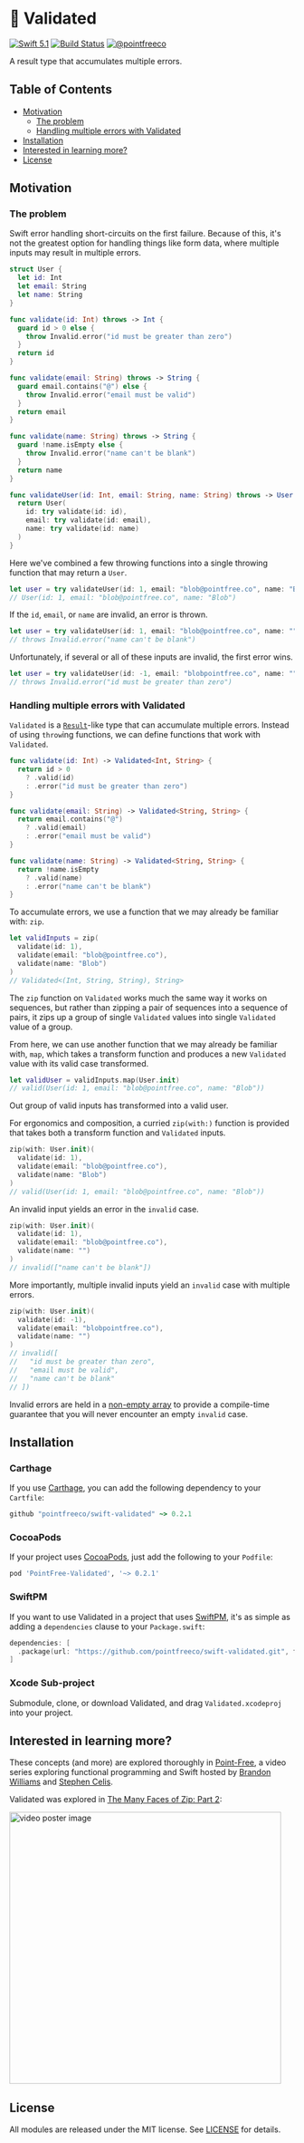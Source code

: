 # 🛂 Validated

[![Swift 5.1](https://img.shields.io/badge/swift-5.1-ED523F.svg?style=flat)](https://swift.org/download/)
[![Build Status](https://img.shields.io/endpoint.svg?url=https%3A%2F%2Factions-badge.atrox.dev%2Fpointfreeco%2Fswift-validated%2Fbadge&style=flat)](https://actions-badge.atrox.dev/pointfreeco/swift-validated/goto)
[![@pointfreeco](https://img.shields.io/badge/contact-@pointfreeco-5AA9E7.svg?style=flat)](https://twitter.com/pointfreeco)

A result type that accumulates multiple errors.

## Table of Contents

  - [Motivation](#motivation)
      - [The problem](#the-problem)
      - [Handling multiple errors with Validated](#handling-multiple-errors-with-validated)
  - [Installation](#installation)
  - [Interested in learning more?](#interested-in-learning-more)
  - [License](#license)

## Motivation

### The problem

Swift error handling short-circuits on the first failure. Because of this, it's not the greatest option for handling things like form data, where multiple inputs may result in multiple errors.

``` swift
struct User {
  let id: Int
  let email: String
  let name: String
}

func validate(id: Int) throws -> Int {
  guard id > 0 else {
    throw Invalid.error("id must be greater than zero")
  }
  return id
}

func validate(email: String) throws -> String {
  guard email.contains("@") else {
    throw Invalid.error("email must be valid")
  }
  return email
}

func validate(name: String) throws -> String {
  guard !name.isEmpty else {
    throw Invalid.error("name can't be blank")
  }
  return name
}

func validateUser(id: Int, email: String, name: String) throws -> User {
  return User(
    id: try validate(id: id),
    email: try validate(id: email),
    name: try validate(id: name)
  )
}
```

Here we've combined a few throwing functions into a single throwing function that may return a `User`.

``` swift
let user = try validateUser(id: 1, email: "blob@pointfree.co", name: "Blob")
// User(id: 1, email: "blob@pointfree.co", name: "Blob")
```

If the `id`, `email`, or `name` are invalid, an error is thrown.

``` swift
let user = try validateUser(id: 1, email: "blob@pointfree.co", name: "")
// throws Invalid.error("name can't be blank")
```

Unfortunately, if several or all of these inputs are invalid, the first error wins.

``` swift
let user = try validateUser(id: -1, email: "blobpointfree.co", name: "")
// throws Invalid.error("id must be greater than zero")
```

### Handling multiple errors with Validated

`Validated` is a [`Result`](https://github.com/antitypical/Result)-like type that can accumulate multiple errors. Instead of using `throw`ing functions, we can define functions that work with `Validated`.

``` swift
func validate(id: Int) -> Validated<Int, String> {
  return id > 0
    ? .valid(id)
    : .error("id must be greater than zero")
}

func validate(email: String) -> Validated<String, String> {
  return email.contains("@")
    ? .valid(email)
    : .error("email must be valid")
}

func validate(name: String) -> Validated<String, String> {
  return !name.isEmpty
    ? .valid(name)
    : .error("name can't be blank")
}
```

To accumulate errors, we use a function that we may already be familiar with: `zip`. 

``` swift
let validInputs = zip(
  validate(id: 1),
  validate(email: "blob@pointfree.co"),
  validate(name: "Blob")
)
// Validated<(Int, String, String), String>
```

The `zip` function on `Validated` works much the same way it works on sequences, but rather than zipping a pair of sequences into a sequence of pairs, it zips up a group of single `Validated` values into single `Validated` value of a group.

From here, we can use another function that we may already be familiar with, `map`, which takes a transform function and produces a new `Validated` value with its valid case transformed.

``` swift
let validUser = validInputs.map(User.init)
// valid(User(id: 1, email: "blob@pointfree.co", name: "Blob"))
```

Out group of valid inputs has transformed into a valid user.

For ergonomics and composition, a curried `zip(with:)` function is provided that takes both a transform function and `Validated` inputs.

``` swift
zip(with: User.init)(
  validate(id: 1),
  validate(email: "blob@pointfree.co"),
  validate(name: "Blob")
)
// valid(User(id: 1, email: "blob@pointfree.co", name: "Blob"))
```

An invalid input yields an error in the `invalid` case.

``` swift
zip(with: User.init)(
  validate(id: 1),
  validate(email: "blob@pointfree.co"),
  validate(name: "")
)
// invalid(["name can't be blank"])
```

More importantly, multiple invalid inputs yield an `invalid` case with multiple errors.

``` swift
zip(with: User.init)(
  validate(id: -1),
  validate(email: "blobpointfree.co"),
  validate(name: "")
)
// invalid([
//   "id must be greater than zero",
//   "email must be valid",
//   "name can't be blank"
// ])
```

Invalid errors are held in a [non-empty array](https://github.com/pointfreeco/swift-nonempty.git) to provide a compile-time guarantee that you will never encounter an empty `invalid` case.

## Installation

### Carthage

If you use [Carthage](https://github.com/Carthage/Carthage), you can add the following dependency to your `Cartfile`:

``` ruby
github "pointfreeco/swift-validated" ~> 0.2.1
```

### CocoaPods

If your project uses [CocoaPods](https://cocoapods.org), just add the following to your `Podfile`:

``` ruby
pod 'PointFree-Validated', '~> 0.2.1'
```

### SwiftPM

If you want to use Validated in a project that uses [SwiftPM](https://swift.org/package-manager/), it's as simple as adding a `dependencies` clause to your `Package.swift`:

``` swift
dependencies: [
  .package(url: "https://github.com/pointfreeco/swift-validated.git", from: "0.2.1")
]
```

### Xcode Sub-project

Submodule, clone, or download Validated, and drag `Validated.xcodeproj` into your project.

## Interested in learning more?

These concepts (and more) are explored thoroughly in [Point-Free](https://www.pointfree.co), a video series exploring functional programming and Swift hosted by [Brandon Williams](https://github.com/mbrandonw) and [Stephen Celis](https://github.com/stephencelis).

Validated was explored in [The Many Faces of Zip: Part 2](https://www.pointfree.co/episodes/ep24-the-many-faces-of-zip-part-2):

<a href="https://www.pointfree.co/episodes/ep24-the-many-faces-of-zip-part-2">
  <img alt="video poster image" src="https://d1hf1soyumxcgv.cloudfront.net/0024-zip-pt2/poster.jpg" width="480">
</a>

## License

All modules are released under the MIT license. See [LICENSE](LICENSE) for details.
